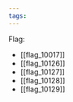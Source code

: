 ```yaml
---
tags:
---
```

Flag:
- [[flag_10017]]
- [[flag_10126]]
- [[flag_10127]]
- [[flag_10128]]
- [[flag_10129]]
